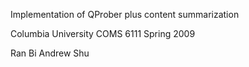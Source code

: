 Implementation of QProber plus content summarization

Columbia University
COMS 6111
Spring 2009

Ran Bi
Andrew Shu